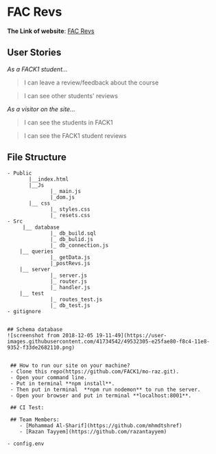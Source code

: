 # FAC Revs

**The Link of website**: [FAC Revs](https://facrevs.herokuapp.com/)


## User Stories
*As a FACK1 student...*
> I can leave a review/feedback about the course

> I can see other students' reviews

*As a visitor on the site...*

> I can see the students in FACK1

>  I can see the FACK1 student reviews


## File Structure 
```
- Public
       |__index.html
       |__Js
              |_ main.js
              |_dom.js
       |__ css
              |_ styles.css
              |_ resets.css
- Src
     |__ database
              |_ db_build.sql
              |_ db_bulid.js
              |_ db_connection.js
    |__ queries
              |_ getData.js
              |_postRevs.js
    |__ server
              |_ server.js
              |_ router.js
              |_ handler.js
    |__ test
              |_ routes_test.js
              |_ db_test.js
- gitignore


## Schema database
![screenshot from 2018-12-05 19-11-49](https://user-images.githubusercontent.com/41734542/49532305-e25fae80-f8c4-11e8-9352-f33de2682110.png)


 ## How to run our site on your machine?
 - Clone this repo(https://github.com/FACK1/mo-raz.git).
 - Open your command line.
 - Put in terminal **npm install**.
 - Then put in terminal  **npm run nodemon** to run the server.
 - Open your browser and put in terminal **localhost:8001**.

 ## CI Test:

 ## Team Members:
    - [Mohammad Al-Sharif](https://github.com/mhmdtshref)
    - [Razan Tayyem](https://github.com/razantayyem)

- config.env
```

